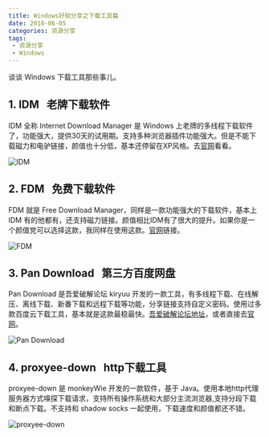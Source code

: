 ```yaml
---
title: Windows好软分享之下载工具篇
date: 2018-06-05
categories: 资源分享
tags:
 - 资源分享
 - Windows
---
```


谈谈 Windows 下载工具那些事儿。

<!-- more -->

## 1. IDM &nbsp; 老牌下载软件

IDM 全称 Internet Download Manager 是 Windows 上老牌的多线程下载软件了，功能强大，提供30天的试用期。支持多种浏览器插件功能强大。但是不能下载磁力和电驴链接，颜值也十分低，基本还停留在XP风格。去[官网](http://www.internetdownloadmanager.com/)看看。

![IDM](https://blog-1253491707.piccd.myqcloud.com/images/IDM.png/style)

## 2. FDM &nbsp; 免费下载软件

FDM 就是 Free Download Manager，同样是一款功能强大的下载软件，基本上 IDM 有的他都有，还支持磁力链接。颜值相比IDM有了很大的提升。如果你是一个颜值党可以选择这款，我同样在使用这款。[官网](https://www.freedownloadmanager.org/zh/)链接。

![FDM](https://blog-1253491707.piccd.myqcloud.com/images/FDM.png/style)

## 3. Pan Download &nbsp; 第三方百度网盘

Pan Download 是吾爱破解论坛 kiryuu 开发的一款工具，有多线程下载、在线解压、离线下载、新番下载和远程下载等功能，分享链接支持自定义密码。使用过多款百度云下载工具，基本就是这款最稳最快。[吾爱破解论坛地址](https://www.52pojie.cn/thread-644721-1-1.html)，或者直接去[官网](http://pandownload.com/index.html)。

![Pan Download](https://blog-1253491707.piccd.myqcloud.com/images/pandownload.png/style)

## 4. proxyee-down &nbsp; http下载工具

proxyee-down 是 monkeyWie 开发的一款软件，基于 Java。使用本地http代理服务器方式嗅探下载请求，支持所有操作系统和大部分主流浏览器,支持分段下载和断点下载。不支持和 shadow socks 一起使用，下载速度和颜值都还不错。

![proxyee-down](https://blog-1253491707.piccd.myqcloud.com/images/proxyee-down.png/style)